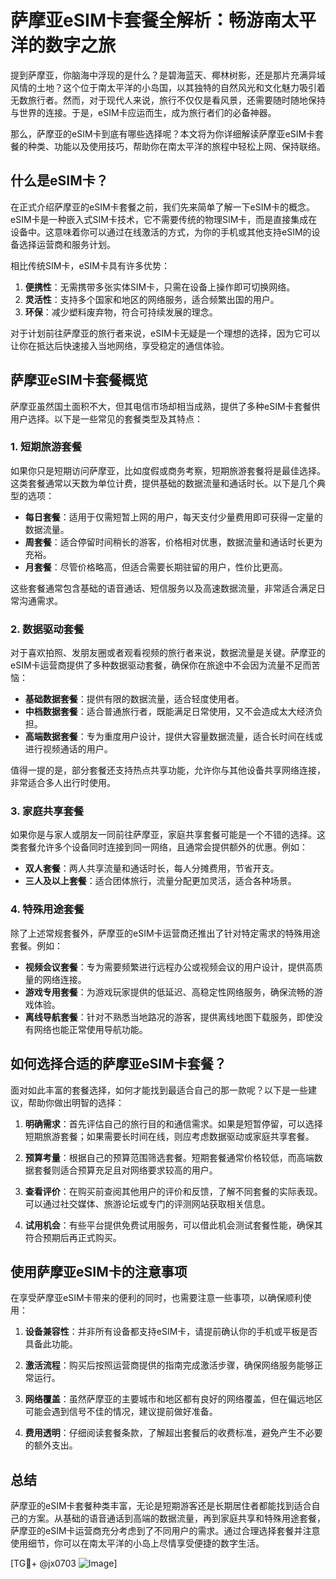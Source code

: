 # 萨摩亚eSIM卡套餐全解析：畅游南太平洋的数字之旅

提到萨摩亚，你脑海中浮现的是什么？是碧海蓝天、椰林树影，还是那片充满异域风情的土地？这个位于南太平洋的小岛国，以其独特的自然风光和文化魅力吸引着无数旅行者。然而，对于现代人来说，旅行不仅仅是看风景，还需要随时随地保持与世界的连接。于是，eSIM卡应运而生，成为旅行者们的必备神器。

那么，萨摩亚的eSIM卡到底有哪些选择呢？本文将为你详细解读萨摩亚eSIM卡套餐的种类、功能以及使用技巧，帮助你在南太平洋的旅程中轻松上网、保持联络。

## 什么是eSIM卡？

在正式介绍萨摩亚的eSIM卡套餐之前，我们先来简单了解一下eSIM卡的概念。eSIM卡是一种嵌入式SIM卡技术，它不需要传统的物理SIM卡，而是直接集成在设备中。这意味着你可以通过在线激活的方式，为你的手机或其他支持eSIM的设备选择运营商和服务计划。

相比传统SIM卡，eSIM卡具有许多优势：

1. **便携性**：无需携带多张实体SIM卡，只需在设备上操作即可切换网络。
2. **灵活性**：支持多个国家和地区的网络服务，适合频繁出国的用户。
3. **环保**：减少塑料废弃物，符合可持续发展的理念。

对于计划前往萨摩亚的旅行者来说，eSIM卡无疑是一个理想的选择，因为它可以让你在抵达后快速接入当地网络，享受稳定的通信体验。

## 萨摩亚eSIM卡套餐概览

萨摩亚虽然国土面积不大，但其电信市场却相当成熟，提供了多种eSIM卡套餐供用户选择。以下是一些常见的套餐类型及其特点：

### 1. 短期旅游套餐

如果你只是短期访问萨摩亚，比如度假或商务考察，短期旅游套餐将是最佳选择。这类套餐通常以天数为单位计费，提供基础的数据流量和通话时长。以下是几个典型的选项：

- **每日套餐**：适用于仅需短暂上网的用户，每天支付少量费用即可获得一定量的数据流量。
- **周套餐**：适合停留时间稍长的游客，价格相对优惠，数据流量和通话时长更为充裕。
- **月套餐**：尽管价格略高，但适合需要长期驻留的用户，性价比更高。

这些套餐通常包含基础的语音通话、短信服务以及高速数据流量，非常适合满足日常沟通需求。

### 2. 数据驱动套餐

对于喜欢拍照、发朋友圈或者观看视频的旅行者来说，数据流量是关键。萨摩亚的eSIM卡运营商提供了多种数据驱动套餐，确保你在旅途中不会因为流量不足而苦恼：

- **基础数据套餐**：提供有限的数据流量，适合轻度使用者。
- **中档数据套餐**：适合普通旅行者，既能满足日常使用，又不会造成太大经济负担。
- **高端数据套餐**：专为重度用户设计，提供大容量数据流量，适合长时间在线或进行视频通话的用户。

值得一提的是，部分套餐还支持热点共享功能，允许你与其他设备共享网络连接，非常适合多人出行时使用。

### 3. 家庭共享套餐

如果你是与家人或朋友一同前往萨摩亚，家庭共享套餐可能是一个不错的选择。这类套餐允许多个设备同时连接到同一网络，且通常会提供额外的优惠。例如：

- **双人套餐**：两人共享流量和通话时长，每人分摊费用，节省开支。
- **三人及以上套餐**：适合团体旅行，流量分配更加灵活，适合各种场景。

### 4. 特殊用途套餐

除了上述常规套餐外，萨摩亚的eSIM卡运营商还推出了针对特定需求的特殊用途套餐。例如：

- **视频会议套餐**：专为需要频繁进行远程办公或视频会议的用户设计，提供高质量的网络连接。
- **游戏专用套餐**：为游戏玩家提供的低延迟、高稳定性网络服务，确保流畅的游戏体验。
- **离线导航套餐**：针对不熟悉当地路况的游客，提供离线地图下载服务，即使没有网络也能正常使用导航功能。

## 如何选择合适的萨摩亚eSIM卡套餐？

面对如此丰富的套餐选择，如何才能找到最适合自己的那一款呢？以下是一些建议，帮助你做出明智的选择：

1. **明确需求**：首先评估自己的旅行目的和通信需求。如果是短暂停留，可以选择短期旅游套餐；如果需要长时间在线，则应考虑数据驱动或家庭共享套餐。
   
2. **预算考量**：根据自己的预算范围筛选套餐。短期套餐通常价格较低，而高端数据套餐则适合预算充足且对网络要求较高的用户。

3. **查看评价**：在购买前查阅其他用户的评价和反馈，了解不同套餐的实际表现。可以通过社交媒体、旅游论坛或专门的评测网站获取相关信息。

4. **试用机会**：有些平台提供免费试用服务，可以借此机会测试套餐性能，确保其符合预期后再正式购买。

## 使用萨摩亚eSIM卡的注意事项

在享受萨摩亚eSIM卡带来的便利的同时，也需要注意一些事项，以确保顺利使用：

1. **设备兼容性**：并非所有设备都支持eSIM卡，请提前确认你的手机或平板是否具备此功能。
   
2. **激活流程**：购买后按照运营商提供的指南完成激活步骤，确保网络服务能够正常运行。

3. **网络覆盖**：虽然萨摩亚的主要城市和地区都有良好的网络覆盖，但在偏远地区可能会遇到信号不佳的情况，建议提前做好准备。

4. **费用透明**：仔细阅读套餐条款，了解超出套餐后的收费标准，避免产生不必要的额外支出。

## 总结

萨摩亚的eSIM卡套餐种类丰富，无论是短期游客还是长期居住者都能找到适合自己的方案。从基础的语音通话到高端的数据流量，再到家庭共享和特殊用途套餐，萨摩亚的eSIM卡运营商充分考虑到了不同用户的需求。通过合理选择套餐并注意使用细节，你可以在南太平洋的小岛上尽情享受便捷的数字生活。

[TG💪+ @jx0703 ![Image](https://github.com/user-attachments/assets/dbca1d08-cadb-493c-b0ec-ad6f7a83f270)]